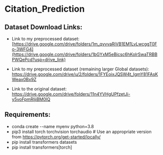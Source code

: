 # Citation_Prediction

## Dataset Download Links:
- Link to my preprocessed dataset: [https://drive.google.com/drive/folders/1m_qvvvaRiVB1EM1LvLwcggT0Fo-3WFG4](https://drive.google.com/drive/folders/1bGYxM5eBicsc6hKolrSwaTRBBPWQePcd?usp=drive_link)

- Link to my preprocessed dataset (remaining larger Global datasets): https://drive.google.com/drive/u/2/folders/1FYEoixJQSW4t_IgmY81FAsKWeax0Bx9Z

- Link to the original dataset: https://drive.google.com/drive/folders/11n4YVHgUPfzetJi-y5voFpmRIjiBM0lQ

## Requirements:

- conda create --name myenv python=3.8
- pip3 install torch torchvision torchaudio   # Use an appropriate version from https://pytorch.org/get-started/locally/
- pip install transformers datasets
- pip install transformers[torch]
